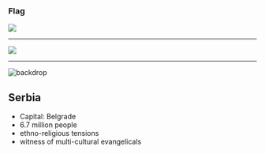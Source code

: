 ### Flag

![](https://upload.wikimedia.org/wikipedia/commons/f/ff/Flag_of_Serbia.svg)

---

![](https://upload.wikimedia.org/wikipedia/commons/e/e8/Serbia_%28orthographic_projection%29.svg)

---

![backdrop](https://res.cloudinary.com/kiekies/image/upload/v1675017664/prayer/limiejqsp085qriyepq2.jpg)

## Serbia

- Capital: Belgrade
- 6.7 million people
- ethno-religious tensions
- witness of multi-cultural evangelicals
